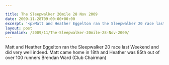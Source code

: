 ```yaml
---

title: The Sleepwalker 20mile 28 Nov 2009
date: 2009-11-28T09:00:00+00:00
excerpt: '<p>Matt and Heather Eggelton ran the Sleepwalker 20 race last Weekend and did very well indeed. Matt came home in 18th and Heather was 85th out of over 100 runners Brendan Ward (Club Chairman) </p>'
layout: post
permalink: /2009/11/The-Sleepwalker-20mile-28-Nov-2009/
---
```

Matt and Heather Eggelton ran the Sleepwalker 20 race last Weekend and did very well indeed. Matt came home in 18th and Heather was 85th out of over 100 runners Brendan Ward (Club Chairman)